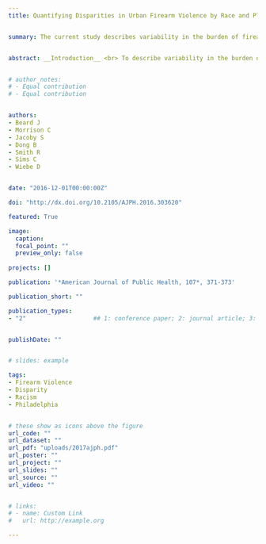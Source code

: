 ```yaml
---
title: Quantifying Disparities in Urban Firearm Violence by Race and Place in Philadelphia, Pennsylvania--A Cartographic Study


summary: The current study describes variability in the burden of firearm violence by race, income, and place in an urban context.


abstract: __Introduction__ <br> To describe variability in the burden of firearm violence by race, income, and place in an urban context. <br> __Methods__ <br> We used Philadelphia Police Department data from 2013 to 2014 to calculate firearm assault rates within census block groups for both victim residence and event locations, stratifying by race and block group income. We used cartographic modeling to determine variations in incidence of firearm assault by race, neighborhood income, and place. <br> __Results__ <br> The overall rate of firearm assault was 5.0 times higher (95% confidence interval [CI] = 4.5, 5.6) for Black people compared with White people. Firearm assault rates were higher among Black people across all victim residence incomes. Relative risk of firearm assault reached 15.8 times higher (95% CI = 10.7, 23.2) for Black residents in the highest-income block groups when compared with high-income White individuals. Firearm assault events tended to occur in low-income areas and were concentrated in several “hot spot” locations with high proportions of Black residents. <br> __Conclusions__ <br> Profound disparity in exposure tofirearm violence by race and place exists in Philadelphia. Black people were substantially more likely than White people to sustain firearm assault, regardless of neighborhood income.


# author_notes:
# - Equal contribution
# - Equal contribution


authors:
- Beard J
- Morrison C
- Jacoby S
- Dong B
- Smith R
- Sims C
- Wiebe D


date: "2016-12-01T00:00:00Z"

doi: "http://dx.doi.org/10.2105/AJPH.2016.303620"

featured: True

image:
  caption: 
  focal_point: ""
  preview_only: false
  
projects: []

publication: '*American Journal of Public Health, 107*, 371-373'

publication_short: ""

publication_types:
- "2"                   ## 1: conference paper; 2: journal article; 3: preprint; 4: reprot ... 


publishDate: ""


# slides: example

tags:
- Firearm Violence
- Disparity
- Racism
- Philadelphia


# these show as icons above the figure
url_code: ""
url_dataset: ""
url_pdf: "uploads/2017ajph.pdf"
url_poster: ""
url_project: ""
url_slides: ""
url_source: ""
url_video: ""


# links:
# - name: Custom Link
#   url: http://example.org

---
```



